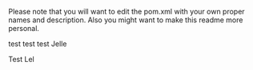 Please note that you will want to edit the pom.xml with your own proper names and description. Also you might want to make this readme more personal.

test
test <jack>
test Jelle

Test Lel
